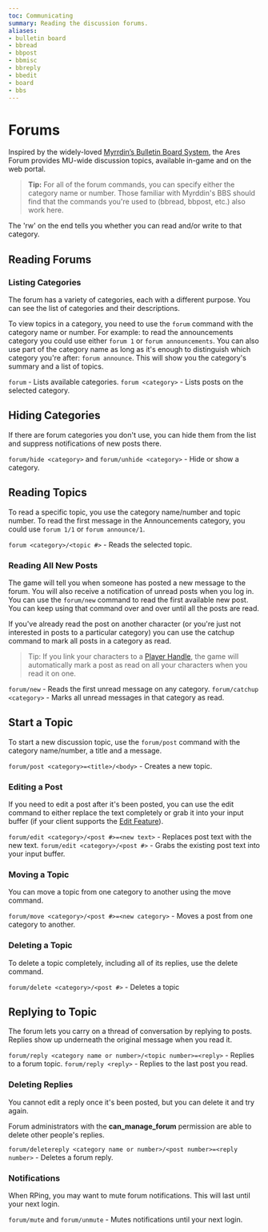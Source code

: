 ```yaml
---
toc: Communicating
summary: Reading the discussion forums.
aliases:
- bulletin board
- bbread
- bbpost
- bbmisc
- bbreply
- bbedit
- board
- bbs
---
```

# Forums

Inspired by the widely-loved [Myrrdin’s Bulletin Board System](http://www.firstmagic.com/~merlin/mushcode/mc.bb.html), the Ares Forum provides MU-wide discussion topics, available in-game and on the web portal.

> **Tip:** For all of the forum commands, you can specify either the category name or number.  Those familiar with Myrddin's BBS should find that the commands you're used to (bbread, bbpost, etc.) also work here.

The 'rw' on the end tells you whether you can read and/or write to that category.

## Reading Forums

### Listing Categories

The forum has a variety of categories, each with a different purpose.  You can see the list of categories and their descriptions.

To view topics in a category, you need to use the `forum` command with the category name or number.  For example: to read the announcements category you could use either `forum 1` or `forum announcements`.  You can also use part of the category name as long as it's enough to distinguish which category you're after:  `forum announce`.  This will show you the category's summary and a list of topics.

`forum` - Lists available categories.
`forum <category>` - Lists posts on the selected category.
  
## Hiding Categories

If there are forum categories you don't use, you can hide them from the list and suppress notifications of new posts there.

`forum/hide <category>` and `forum/unhide <category>` - Hide or show a category.

## Reading Topics

To read a specific topic, you use the category name/number and topic number.  To read the first message in the Announcements category, you could use `forum 1/1` or `forum announce/1`.

`forum <category>/<topic #>` - Reads the selected topic.

### Reading All New Posts

The game will tell you when someone has posted a new message to the forum.  You will also receive a notification of unread posts when you log in.  You can use the `forum/new` command to read the first available new post.  You can keep using that command over and over until all the posts are read.

If you've already read the post on another character (or you're just not interested in posts to a particular category) you can use the catchup command to mark all posts in a category as read.

> Tip:  If you link your characters to a [Player Handle](/help/handles), the game will automatically mark a post as read on all your characters when you read it on one.

`forum/new` - Reads the first unread message on any category.
`forum/catchup <category>` - Marks all unread messages in that category as read.

## Start a Topic

To start a new discussion topic, use the `forum/post` command with the category name/number, a title and a message.

`forum/post <category>=<title>/<body>` - Creates a new topic.

### Editing a Post

If you need to edit a post after it's been posted, you can use the edit command to either replace the text completely or grab it into your input buffer (if your client supports the [Edit Feature](/help/edit)).

`forum/edit <category>/<post #>=<new text>` - Replaces post text with the new text.
`forum/edit <category>/<post #>` - Grabs the existing post text into your input buffer.

### Moving a Topic

You can move a topic from one category to another using the move command.

`forum/move <category>/<post #>=<new category>` - Moves a post from one category to another.

### Deleting a Topic

To delete a topic completely, including all of its replies, use the delete command.

`forum/delete <category>/<post #>` - Deletes a topic

## Replying to Topic

The forum lets you carry on a thread of conversation by replying to posts.  Replies show up underneath the original message when you read it.

`forum/reply <category name or number>/<topic number>=<reply>` - Replies to a forum topic.
`forum/reply <reply>` - Replies to the last post you read.

### Deleting Replies

You cannot edit a reply once it's been posted, but you can delete it and try again.

Forum administrators with the **can\_manage\_forum** permission are able to delete other people's replies.

`forum/deletereply <category name or number>/<post number>=<reply number>` - Deletes a forum reply.
  
### Notifications

When RPing, you may want to mute forum notifications.  This will last until your next login.

`forum/mute` and `forum/unmute` - Mutes notifications until your next login.